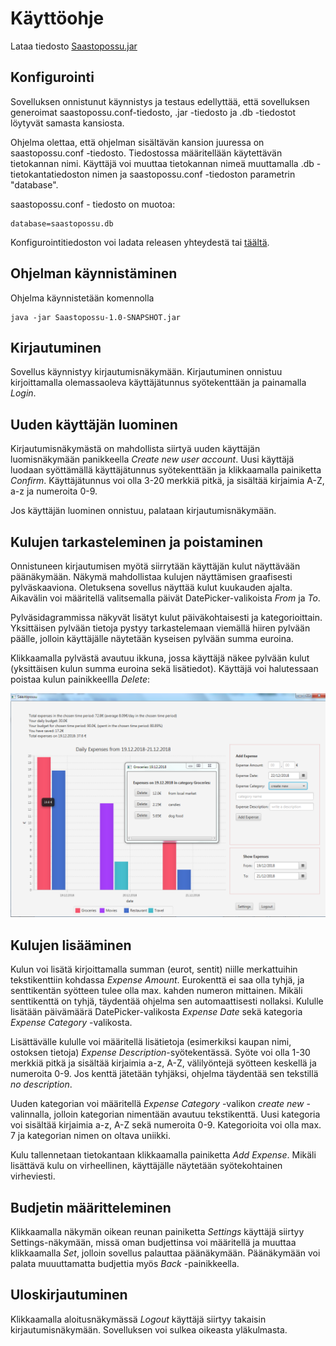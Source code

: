 # Käyttöohje


Lataa tiedosto [Saastopossu.jar](https://github.com/skuuu/ot-harjoitustyo/releases/tag/Saastopossuv1.3) 

## Konfigurointi
Sovelluksen onnistunut käynnistys ja testaus edellyttää, että sovelluksen generoimat saastopossu.conf-tiedosto, .jar -tiedosto ja .db -tiedostot löytyvät samasta kansiosta. 

Ohjelma olettaa, että ohjelman sisältävän kansion juuressa on saastopossu.conf -tiedosto. 
Tiedostossa määritellään käytettävän tietokannan nimi. 
Käyttäjä voi muuttaa tietokannan nimeä muuttamalla .db -tietokantatiedoston nimen ja saastopossu.conf -tiedoston parametrin "database". 

saastopossu.conf - tiedosto on muotoa:

```
database=saastopossu.db
```
Konfigurointitiedoston voi ladata releasen yhteydestä tai [täältä](https://github.com/skuuu/ot-harjoitustyo/blob/master/harjoitustyo/saastopossu.conf). 


## Ohjelman käynnistäminen

Ohjelma käynnistetään komennolla 

```
java -jar Saastopossu-1.0-SNAPSHOT.jar
```

## Kirjautuminen

Sovellus käynnistyy kirjautumisnäkymään. 
Kirjautuminen onnistuu kirjoittamalla olemassaoleva käyttäjätunnus syötekenttään ja painamalla _Login_.

## Uuden käyttäjän luominen

Kirjautumisnäkymästä on mahdollista siirtyä uuden käyttäjän luomisnäkymään panikkeella _Create new user account_.
Uusi käyttäjä luodaan syöttämällä käyttäjätunnus syötekenttään ja klikkaamalla painiketta _Confirm_. Käyttäjätunnus voi olla 3-20 merkkiä pitkä, ja sisältää kirjaimia A-Z, a-z ja numeroita 0-9. 

Jos käyttäjän luominen onnistuu, palataan kirjautumisnäkymään.

## Kulujen tarkasteleminen ja poistaminen

Onnistuneen kirjautumisen myötä siirrytään käyttäjän kulut näyttävään päänäkymään. 
Näkymä mahdollistaa kulujen näyttämisen graafisesti pylväskaaviona. Oletuksena sovellus näyttää kulut kuukauden ajalta. 
Aikavälin voi määritellä valitsemalla päivät DatePicker-valikoista _From_ ja _To_. 

Pylväsidagrammissa näkyvät lisätyt kulut päiväkohtaisesti ja kategorioittain. Yksittäisen pylvään tietoja pystyy tarkastelemaan viemällä hiiren pylvään päälle, jolloin käyttäjälle näytetään kyseisen pylvään summa euroina.

Klikkaamalla pylvästä avautuu ikkuna, jossa käyttäjä näkee pylvään kulut (yksittäisen kulun summa euroina sekä lisätiedot). 
Käyttäjä voi halutessaan poistaa kulun painikkeellla _Delete_:
  
<img src="https://github.com/skuuu/ot-harjoitustyo/blob/master/harjoitustyo/Images/screenshotGUI.png" width="700">


  
## Kulujen lisääminen  
Kulun voi lisätä kirjoittamalla summan (eurot, sentit) niille merkattuihin tekstikenttiin kohdassa _Expense Amount_. Eurokenttä ei saa olla tyhjä, ja senttikentän syötteen tulee olla max. kahden numeron mittainen. Mikäli senttikenttä on tyhjä, täydentää ohjelma sen automaattisesti nollaksi. 
Kululle lisätään päivämäärä DatePicker-valikosta _Expense Date_ sekä kategoria _Expense Category_ -valikosta. 

Lisättävälle kululle voi määritellä lisätietoja (esimerkiksi kaupan nimi, ostoksen tietoja) _Expense Description_-syötekentässä. Syöte voi olla 1-30 merkkiä pitkä ja sisältää kirjaimia a-z, A-Z, välilyöntejä syötteen keskellä ja numeroita 0-9. 
Jos kenttä jätetään tyhjäksi, ohjelma täydentää sen tekstillä _no description_.

Uuden kategorian voi määritellä _Expense Category_ -valikon _create new_ -valinnalla, jolloin kategorian nimentään avautuu tekstikenttä. Uusi kategoria voi sisältää kirjaimia a-z, A-Z sekä numeroita 0-9. Kategorioita voi olla max. 7 ja kategorian nimen on oltava uniikki.

Kulu tallennetaan tietokantaan klikkaamalla painiketta _Add Expense_. 
Mikäli lisättävä kulu on virheellinen, käyttäjälle näytetään syötekohtainen virheviesti. 


## Budjetin määritteleminen  
Klikkaamalla näkymän oikean reunan painiketta _Settings_ käyttäjä siirtyy Settings-näkymään, missä oman budjettinsa voi määritellä ja muuttaa klikkaamalla _Set_, jolloin sovellus palauttaa päänäkymään. 
Päänäkymään voi palata muuuttamatta budjettia myös _Back_ -painikkeella. 

## Uloskirjautuminen 
Klikkaamalla aloitusnäkymässä _Logout_ käyttäjä siirtyy takaisin kirjautumisnäkymään. 
Sovelluksen voi sulkea oikeasta yläkulmasta.
